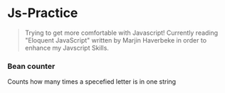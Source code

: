 # Js-Practice
> Trying to get more comfortable with Javascript! Currently reading "Eloquent JavaScript" written by Marjin Haverbeke in order to enhance my Javscript Skills.

### Bean counter
Counts how many times a specefied letter is in one string
